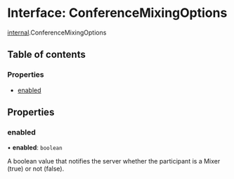 # Interface: ConferenceMixingOptions

[internal](../modules/internal.md).ConferenceMixingOptions

## Table of contents

### Properties

- [enabled](internal.ConferenceMixingOptions.md#enabled)

## Properties

### enabled

• **enabled**: `boolean`

A boolean value that notifies the server whether the participant is a Mixer (true) or not (false).
